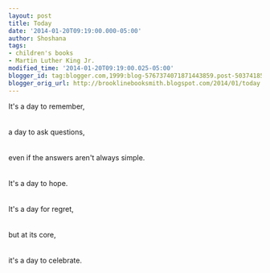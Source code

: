 ```yaml
---
layout: post
title: Today
date: '2014-01-20T09:19:00.000-05:00'
author: Shoshana
tags:
- children's books
- Martin Luther King Jr.
modified_time: '2014-01-20T09:19:00.025-05:00'
blogger_id: tag:blogger.com,1999:blog-5767374071871443859.post-5037418572499678955
blogger_orig_url: http://brooklinebooksmith.blogspot.com/2014/01/today.html
---
```


It's a day to remember, <br /><br /><a class="thickbox initThickbox-processed" href="http://images.indiebound.com/758/280/9780060280758.jpg" rel="field_image_cache_0" title="My Daddy, Dr. Martin Luther King, Jr."><img src="http://images.booksense.com/images/books/758/280/FC9780060280758.JPG" title="" /></a><br /><br />a day to ask questions,<br /><br /><a class="thickbox initThickbox-processed" href="http://images.indiebound.com/230/447/9780448447230.jpg" rel="field_image_cache_0" title="Who Was Martin Luther King, Jr.?"><img src="http://images.booksense.com/images/books/230/447/FC9780448447230.JPG" title="" /></a><br /><br />even if the answers aren't always simple. <br /><br /><a class="thickbox initThickbox-processed" href="http://images.indiebound.com/805/447/9780545447805.jpg" rel="field_image_cache_0" title="I Am #4: Martin Luther King Jr."><img src="http://images.booksense.com/images/books/805/447/FC9780545447805.JPG" title="" /></a><br /><br />It's a day to hope.<br /><br /><a class="thickbox initThickbox-processed" href="http://images.indiebound.com/548/119/9781423119548.jpg" rel="field_image_cache_0" title="We Shall Overcome: The Story of a Song"><img src="http://images.booksense.com/images/books/548/119/FC9781423119548.JPG" title="" /></a><br /><br />It's a day for regret,<br /><br /><a class="thickbox initThickbox-processed" href="http://images.indiebound.com/879/893/9781580893879.jpg" rel="field_image_cache_0" title="The Cart That Carried Martin"><img src="http://images.booksense.com/images/books/879/893/FC9781580893879.JPG" title="" /></a><br /><br />but at its core,<br /><br /><a class="thickbox initThickbox-processed" href="http://images.indiebound.com/795/730/9780061730795.jpg" rel="field_image_cache_0" title="Heart and Soul: The Story of America and African Americans"><img src="http://images.booksense.com/images/books/795/730/FC9780061730795.JPG" title="" /></a><br /><br />it's a day to celebrate. <br /><br /><a class="thickbox initThickbox-processed" href="http://images.indiebound.com/241/782/9780439782241.jpg" rel="field_image_cache_0" title="Happy Birthday, Martin Luther King Jr."><img src="http://images.booksense.com/images/books/241/782/FC9780439782241.JPG" title="" /></a><br /><span style="font-size: x-small;"></span>